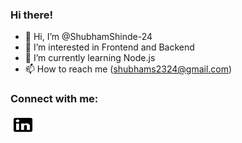 ### Hi there!
- 👋 Hi, I’m @ShubhamShinde-24
- 👀 I’m interested in Frontend and Backend
- 🌱 I’m currently learning Node.js
- 📫 How to reach me (shubhams2324@gmail.com)

<!---
ShubhamShinde-24/ShubhamShinde-24 is a ✨ special ✨ repository because its `README.md` (this file) appears on your GitHub profile.
You can click the Preview link to take a look at your changes.
--->

<!-- ### Connect with me

[<img align= "left" alt="""https://www.linkedin.com/in/shubham-shinde-39aba417b" width="22px" src= />][linkedin] -->

### Connect with me:

<p align="left">
<a href="https://www.linkedin.com/in/shubham-shinde-39aba417b" target="blank"><img align="center" src="Image/linkedin.png" alt="shubham shinde" height="30" width="40" /></a>
</p>